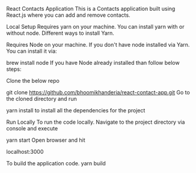 React Contacts Application
This is a Contacts application built using React.js where you can add and remove contacts.

Local Setup
Requires yarn on your machine. You can install yarn with or without node. Different ways to install Yarn.

Requires Node on your machine. If you don't have node installed via Yarn. You can install it via:

brew install node
If you have Node already installed than follow below steps:

Clone the below repo

git clone https://github.com/bhoomikhanderia/react-contact-app.git
Go to the cloned directory and run

yarn install
to install all the dependencies for the project

Run Locally
To run the code locally. Navigate to the project directory via console and execute

yarn start
Open browser and hit

localhost:3000

To build the application code.
yarn build
